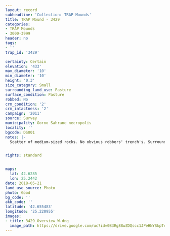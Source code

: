 ```yaml
---
layout: record
subheadline: 'Collection: TRAP Mounds'
title: TRAP Mound - 3429
categories:
- TRAP Mounds
- 3000-3999
header: no
tags:
- ''
trap_id: '3429'

certainty: Certain
elevation: '433'
max_diameter: '10'
min_diameter: '10'
height: '0.3'
size_category: Small
surrounding_land_use: Pasture
surface_condition: Pasture
robbed: No
crm_condition: '2'
crm_intactness: '2'
campaign: '2011'
source: Survey
municipality: Gorno Sahrane necropolis
locality: ''
bgcode: DS001
notes: |-
  Scatter of medium-sized rocks. No obvious robbers' trench's. Surrounded by 3 other mounds.


rights: standard


maps:
  lat: 42.6285
  lon: 25.2442
date: 2018-05-21
land_use_source: Photo
photo: Good
bg_code: ''
akb_code: ''
latitude: '42.655483'
longitude: '25.220955'
images:
- title: 3429_Overview_W.dng
  image_path: https://drive.google.com/uc?id=0B3Rg88wZDQscc1JPeHNYSkpTcFk
---
```

